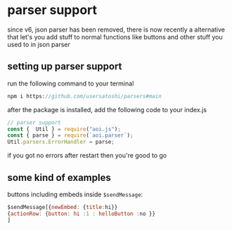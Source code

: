 # parser support

since v6, json parser has been removed, there is now recently a alternative that let's you add stuff to normal functions like buttons and other stuff you used to in json parser

## setting up parser support

run the following command to your terminal

```javascript
npm i https://github.com/usersatoshi/parsers#main
```

after the package is installed, add the following code to your index.js

```javascript
// parser support
const {  Util } = require("aoi.js");
const { parse } = require(`aoi.parser`);
Util.parsers.ErrorHandler = parse;
```

if you got no errors after restart then you're good to go

## some kind of examples

buttons including embeds inside `$sendMessage`: &#x20;

```javascript
$sendMessage[{newEmbed: {title:hi}}
{actionRow: {button: hi :1 : helloButton :no }}
]
```

